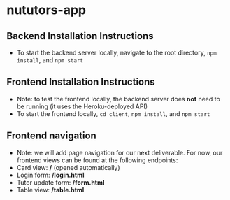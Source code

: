 # nututors-app

## Backend Installation Instructions
* To start the backend server locally, navigate to the root directory, `npm install`, and `npm start`

## Frontend Installation Instructions
* Note: to test the frontend locally, the backend server does **not** need to be running (it uses the Heroku-deployed API)
* To start the frontend locally, `cd client`, `npm install`, and `npm start`

## Frontend navigation
* Note: we will add page navigation for our next deliverable. For now, our frontend views can be found at the following endpoints:
* Card view: **/** (opened automatically)
* Login form: **/login.html**
* Tutor update form: **/form.html**
* Table view: **/table.html**
